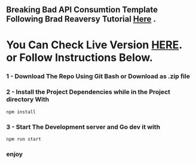 ## Breaking Bad API Consumtion Template Following Brad Reaversy Tutorial [Here](https://youtu.be/YaioUnMw0mo) .

# You Can Check Live Version [HERE](https://breaking-bad-bradt-tut.netlify.app/). or Follow Instructions Below.

### 1 - Download The Repo Using Git Bash or Download as .zip file

### 2 - Install the Project Dependencies while in the Project directory With 

```
npm install
```

### 3 - Start The Development server and Go dev it with 

```
npm run start
```

### enjoy
